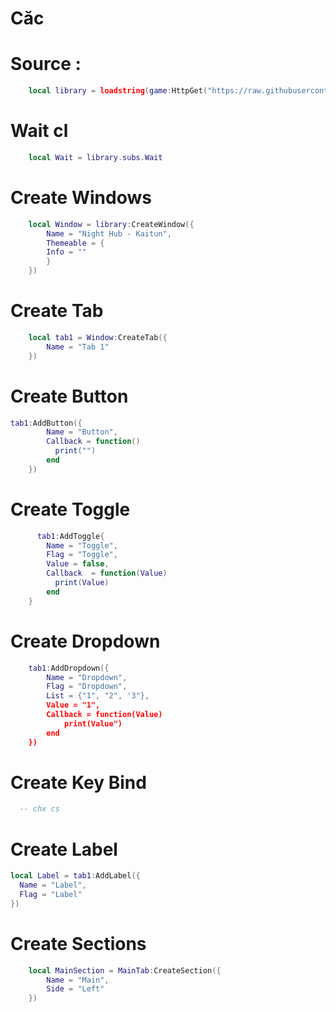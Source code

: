 # Căc

# Source :
```lua
    local library = loadstring(game:HttpGet("https://raw.githubusercontent.com/SourceFullNightHub/nh-c-c/main/Source"))()
```

# Wait cl
```lua
    local Wait = library.subs.Wait
```

# Create Windows
```lua
    local Window = library:CreateWindow({
        Name = "Night Hub - Kaitun",
        Themeable = {
        Info = ""
        }
    })
```

# Create Tab
```lua
    local tab1 = Window:CreateTab({
        Name = "Tab 1"
    })
```

# Create Button
```lua
tab1:AddButton({
        Name = "Button",
        Callback = function()
          print("")
        end
    })
```

# Create Toggle
```lua
      tab1:AddToggle{
        Name = "Toggle",
        Flag = "Toggle",
        Value = false,
        Callback  = function(Value)
          print(Value)
        end
    }
```

# Create Dropdown
```lua
    tab1:AddDropdown({
        Name = "Dropdown",
        Flag = "Dropdown",
        List = {"1", "2", '3"},
        Value = "1",
        Callback = function(Value)
            print(Value")
        end
    })
```

# Create Key Bind
```lua
  -- chx cs
```

# Create Label
```lua
local Label = tab1:AddLabel({
  Name = "Label",
  Flag = "Label"
})
```

# Create Sections
```lua
    local MainSection = MainTab:CreateSection({
        Name = "Main",
        Side = "Left"
    })
```
